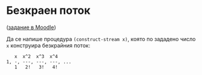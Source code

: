 Безкраен поток
==============
([задание в Moodle](https://learn.fmi.uni-sofia.bg/mod/assign/view.php?id=78254))

Да се напише процедура `(construct-stream x)`, която по зададено число `x` конструира безкрайния поток:
```
   x  x^2  x^3  x^4
1, -, ---, ---, ---, ...
   1   2!   3!   4!
```
